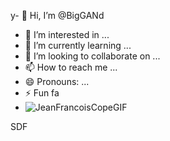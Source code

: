 y- 👋 Hi, I’m @BigGANd
- 👀 I’m interested in ...
- 🌱 I’m currently learning ...
- 💞️ I’m looking to collaborate on ...
- 📫 How to reach me ...
- 😄 Pronouns: ...
- ⚡ Fun fa
- ![JeanFrancoisCopeGIF](https://github.com/BigGANd/BigGANd/assets/161469911/ef06ea1e-04fc-422e-af06-6558ac9da47f)

















SDF
<!---
BigGANd/BigGANd is a ✨ special ✨ repository because its `README.md` (this file) appears on your GitHub profile.
You can click the Preview link to take a look at your changes.
--->
